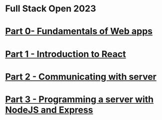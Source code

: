 # Full Stack Open 2023

# [Part 0- Fundamentals of Web apps](https://fullstackopen.com/en/part0)

# [Part 1 - Introduction to React](https://fullstackopen.com/en/part1)

# [Part 2 - Communicating with server](https://fullstackopen.com/en/part2)

# [Part 3 - Programming a server with NodeJS and Express](https://fullstackopen.com/en/part3)
